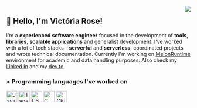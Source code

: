 
  <img src="https://github-readme-stats.vercel.app/api/top-langs/?username=EternalQuasar0206&langs_count=12&layout=compact&theme=dark" align="right">
  <!-- img src="https://user-images.githubusercontent.com/70824102/168827672-d480a3b5-0d21-4e9e-b2e3-0a2a16a2d649.png" align="right" -->

  ## 💜 Hello, I'm Victória Rose!
  
  I'm a **experienced software engineer** focused in the development of **tools**, **libraries**, **scalable applications** and generalist development. I've worked with a lot of tech stacks - **serverful** and **serverless**, coordinated projects and wrote technical documentation. Currently I'm working on [MelonRuntime](https://github.com/MelonRuntime/MelonJS) environment for academic and data handling purposes. Also check my [Linked In](https://www.linkedin.com/in/vict%C3%B3ria-rose-4a90b6233/) and my [dev.to](https://dev.to/victoriarose).
  
### > Programming languages I've worked on
  
<img alt="JavaScript" width="30" src="https://upload.wikimedia.org/wikipedia/commons/thumb/9/99/Unofficial_JavaScript_logo_2.svg/1024px-Unofficial_JavaScript_logo_2.svg.png" /> <img alt="TypeScript" width="30" src="https://user-images.githubusercontent.com/8903852/126884713-841ed18c-532e-4766-88d0-5ab21766e6a4.png"> <img alt="CSharp" width="30" src="https://apprecs.org/ios/images/app-icons/256/98/486208408.jpg"> <img alt="C" width="30" src="https://images.vexels.com/media/users/3/166179/isolated/preview/b83d6b47a9502dfaf535087627a8bf96-icone-da-linguagem-de-programacao-c.png"> <img alt="CPlusPlus" width="30" src="https://upload.wikimedia.org/wikipedia/commons/thumb/1/18/ISO_C%2B%2B_Logo.svg/1822px-ISO_C%2B%2B_Logo.svg.png">




